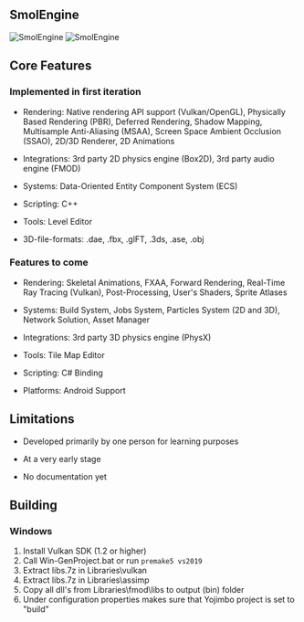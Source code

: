 ## SmolEngine

![SmolEngine](https://i.imgur.com/848tYFm.png)
![SmolEngine](https://i.imgur.com/AfcMRkh.png)

## Core Features

### Implemented in first iteration

- Rendering: Native rendering API support (Vulkan/OpenGL), Physically Based Rendering (PBR), 
  Deferred Rendering, Shadow Mapping, Multisample Anti-Aliasing (MSAA),
  Screen Space Ambient Occlusion (SSAO), 2D/3D Renderer, 2D Animations
  
- Integrations: 3rd party 2D physics engine (Box2D), 3rd party audio engine (FMOD)

- Systems: Data-Oriented Entity Component System (ECS)

- Scripting: C++

- Tools: Level Editor

- 3D-file-formats: .dae, .fbx, .glFT, .3ds, .ase, .obj

### Features to come

- Rendering: Skeletal Animations, FXAA, Forward Rendering, Real-Time Ray Tracing (Vulkan),
  Post-Processing, User's Shaders, Sprite Atlases

- Systems: Build System, Jobs System, Particles System (2D and 3D), Network Solution, Asset Manager
    
- Integrations: 3rd party 3D physics engine (PhysX)
  
- Tools: Tile Map Editor
  
- Scripting: C# Binding
  
- Platforms: Android Support

## Limitations

- Developed primarily by one person for learning purposes

- At a very early stage

- No documentation yet

## Building
### Windows
1. Install Vulkan SDK (1.2 or higher)
2. Call Win-GenProject.bat or run ```premake5 vs2019```
3. Extract libs.7z in Libraries\vulkan
4. Extract libs.7z in Libraries\assimp
5. Copy all dll's from Libraries\fmod\libs to output (bin\) folder
6. Under configuration properties makes sure that Yojimbo project is set to "build"
